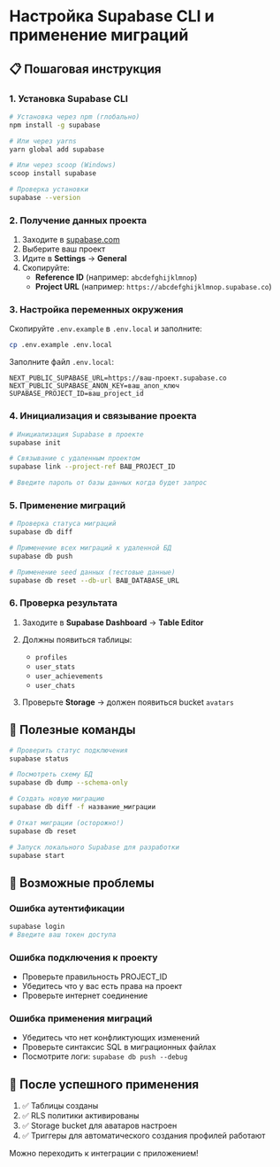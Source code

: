 # Настройка Supabase CLI и применение миграций

## 📋 Пошаговая инструкция

### 1. Установка Supabase CLI

```bash
# Установка через npm (глобально)
npm install -g supabase

# Или через yarns
yarn global add supabase

# Или через scoop (Windows)
scoop install supabase

# Проверка установки
supabase --version
```

### 2. Получение данных проекта

1. Заходите в [supabase.com](https://supabase.com/dashboard)
2. Выберите ваш проект
3. Идите в **Settings** → **General**
4. Скопируйте:
   - **Reference ID** (например: `abcdefghijklmnop`)
   - **Project URL** (например: `https://abcdefghijklmnop.supabase.co`)

### 3. Настройка переменных окружения

Скопируйте `.env.example` в `.env.local` и заполните:

```bash
cp .env.example .env.local
```

Заполните файл `.env.local`:
```env
NEXT_PUBLIC_SUPABASE_URL=https://ваш-проект.supabase.co
NEXT_PUBLIC_SUPABASE_ANON_KEY=ваш_anon_ключ
SUPABASE_PROJECT_ID=ваш_project_id
```

### 4. Инициализация и связывание проекта

```bash
# Инициализация Supabase в проекте
supabase init

# Связывание с удаленным проектом
supabase link --project-ref ВАШ_PROJECT_ID

# Введите пароль от базы данных когда будет запрос
```

### 5. Применение миграций

```bash
# Проверка статуса миграций
supabase db diff

# Применение всех миграций к удаленной БД
supabase db push

# Применение seed данных (тестовые данные)
supabase db reset --db-url ВАШ_DATABASE_URL
```

### 6. Проверка результата

1. Заходите в **Supabase Dashboard** → **Table Editor**
2. Должны появиться таблицы:
   - `profiles`
   - `user_stats`
   - `user_achievements`
   - `user_chats`

3. Проверьте **Storage** → должен появиться bucket `avatars`

## 🔧 Полезные команды

```bash
# Проверить статус подключения
supabase status

# Посмотреть схему БД
supabase db dump --schema-only

# Создать новую миграцию
supabase db diff -f название_миграции

# Откат миграции (осторожно!)
supabase db reset

# Запуск локального Supabase для разработки
supabase start
```

## 🚨 Возможные проблемы

### Ошибка аутентификации
```bash
supabase login
# Введите ваш токен доступа
```

### Ошибка подключения к проекту
- Проверьте правильность PROJECT_ID
- Убедитесь что у вас есть права на проект
- Проверьте интернет соединение

### Ошибка применения миграций
- Убедитесь что нет конфликтующих изменений
- Проверьте синтаксис SQL в миграционных файлах
- Посмотрите логи: `supabase db push --debug`

## 🎯 После успешного применения

1. ✅ Таблицы созданы
2. ✅ RLS политики активированы
3. ✅ Storage bucket для аватаров настроен
4. ✅ Триггеры для автоматического создания профилей работают

Можно переходить к интеграции с приложением!
